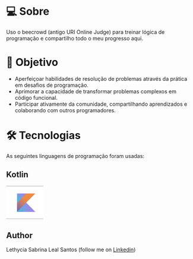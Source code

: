 # 💻 Sobre
Uso o beecrowd (antigo URI Online Judge) para treinar lógica de programação e compartilho todo o meu progresso aqui.

# 🎯 Objetivo 
  - Aperfeiçoar habilidades de resolução de problemas através da prática em desafios de programação.
  - Aprimorar a capacidade de transformar problemas complexos em código funcional.
  - Participar ativamente da comunidade, compartilhando aprendizados e colaborando com outros programadores.
  
# 🛠 Tecnologias  
As seguintes linguagens de programação foram usadas:

## Kotlin
<img src="kotlin.png" width="100">

## Author
Lethycia Sabrina Leal Santos (follow me on [Linkedin](https://www.linkedin.com/in/lethyciasabrinaleal/))
